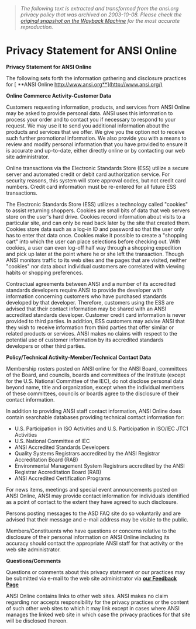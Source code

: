 > *The following text is extracted and transformed from the ansi.org privacy policy that was archived on 2003-10-08. Please check the [original snapshot on the Wayback Machine](https://web.archive.org/web/20031008084642id_/http%3A//ansi.org/about_ansi/privacy_policy/privacy.aspx%3Fmenuid%3D1) for the most accurate reproduction.*

# Privacy Statement for ANSI Online

**Privacy Statement for ANSI Online**

The following sets forth the information gathering and disclosure practices for [ **ANSI Online http://www.ansi.org**](http://www.ansi.org/)

**Online Commerce Activity-Customer Data**

Customers requesting information, products, and services from ANSI Online may be asked to provide personal data. ANSI uses this information to process your order and to contact you if necessary to respond to your request. We may use it to send you additional information about the products and services that we offer. We give you the option not to receive such further promotional information. We also provide you with a means to review and modify personal information that you have provided to ensure it is accurate and up-to-date, either directly online or by contacting our web site administrator. 

Online transactions via the Electronic Standards Store (ESS) utilize a secure server and automated credit or debit card authorization service. For security reasons, this system will store approval codes, but not credit card numbers. Credit card information must be re-entered for all future ESS transactions. 

The Electronic Standards Store (ESS) utilizes a technology called "cookies" to assist returning shoppers. Cookies are small bits of data that web servers store on the user's hard drive. Cookies record information about visits to a particular site, and can only be read back later by the site that created them. Cookies store data such as a log-in ID and password so that the user only has to enter that data once. Cookies make it possible to create a "shopping cart" into which the user can place selections before checking out. With cookies, a user can even log-off half way through a shopping expedition and pick up later at the point where he or she left the transaction. Though ANSI monitors traffic to its web sites and the pages that are visited, neither "cookies" nor data about individual customers are correlated with viewing habits or shopping preferences. 

Contractual agreements between ANSI and a number of its accredited standards developers require ANSI to provide the developer with information concerning customers who have purchased standards developed by that developer. Therefore, customers using the ESS are advised that their contact information may be shared with an ANSI accredited standards developer. Customer credit card information is never provided to third parties. In addition, ESS customers may advise ANSI that they wish to receive information from third parties that offer similar or related products or services. ANSI makes no claims with respect to the potential use of customer information by its accredited standards developers or other third parties. 

**Policy/Technical Activity-Member/Technical Contact Data**

Membership rosters posted on ANSI online for the ANSI Board, committees of the Board, and councils, boards and committees of the Institute (except for the U.S. National Committee of the IEC), do not disclose personal data beyond name, title and organization, except when the individual members of these committees, councils or boards agree to the disclosure of their contact information. 

In addition to providing ANSI staff contact information, ANSI Online does contain searchable databases providing technical contact information for: 

  * U.S. Participation in ISO Activities and U.S. Participation in ISO/IEC JTC1 Activities 
  * U.S. National Committee of IEC 
  * ANSI Accredited Standards Developers 
  * Quality Systems Registrars accredited by the ANSI Registrar Accreditation Board (RAB) 
  * Environmental Management System Registrars accredited by the ANSI Registrar Accreditation Board (RAB) 
  * ANSI Accredited Certification Programs

For news items, meetings and special event announcements posted on ANSI Online, ANSI may provide contact information for individuals identified as a point of contact to the extent they have agreed to such disclosure. 

Persons posting messages to the ASD FAQ site do so voluntarily and are advised that their message and e-mail address may be visible to the public. 

Members/Constituents who have questions or concerns relative to the disclosure of their personal information on ANSI Online including its accuracy should contact the appropriate ANSI staff for that activity or the web site administrator. 

**Questions/Comments**

Questions or comments about this privacy statement or our practices may be submitted via e-mail to the web site administrator via [**our Feedback Page**](https://web.archive.org/web/20031008084642id_/http%3A//ansi.org/contact_us/contact_us.aspx?)

ANSI Online contains links to other web sites. ANSI makes no claim regarding nor accepts responsibility for the privacy practices or the content of such other web sites to which it may link except in cases where ANSI manages the linked web site in which case the privacy practices for that site will be disclosed thereon. 
